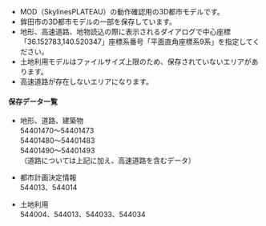- MOD（SkylinesPLATEAU）の動作確認用の3D都市モデルです。  
- 鉾田市の3D都市モデルの一部を保存しています。  
- 地形、高速道路、地物読込の際に表示されるダイアログで中心座標「36.152783,140.520347」座標系番号「平面直角座標系9系」を指定してください。
- 土地利用モデルはファイルサイズ上限のため、保存されていないエリアがあります。
- 高速道路が存在しないエリアになります。


#### 保存データ一覧
- 地形、道路、建築物  
54401470～54401473  
54401480～54401483  
54401490～54401493  
（道路については上記に加え、高速道路を含むデータ）

- 都市計画決定情報  
544013、544014

- 土地利用  
544004、544013、544033、544034
